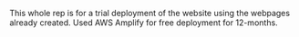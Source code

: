 This whole rep is for a trial deployment of the website using the webpages already created. Used AWS Amplify for free deployment for 12-months. 
